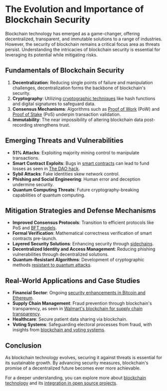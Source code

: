 # The Evolution and Importance of Blockchain Security

Blockchain technology has emerged as a game-changer, offering decentralized, transparent, and immutable solutions to a range of industries. However, the security of blockchain remains a critical focus area as threats persist. Understanding the intricacies of blockchain security is essential for leveraging its potential while mitigating risks.

## Fundamentals of Blockchain Security

1. **Decentralization**: Reducing single points of failure and manipulation challenges, decentralization forms the backbone of blockchain's security.
2. **Cryptography**: Utilizing [cryptographic techniques](https://en.wikipedia.org/wiki/Cryptography) like hash functions and digital signatures to safeguard data.
3. **Consensus Mechanisms**: Algorithms such as [Proof of Work](https://en.bitcoin.it/wiki/Proof_of_work) (PoW) and [Proof of Stake](https://en.wikipedia.org/wiki/Proof_of_stake) (PoS) underpin transaction validation.
4. **Immutability**: The near impossibility of altering blockchain data post-recording strengthens trust.

## Emerging Threats and Vulnerabilities

- **51% Attacks**: Exploiting majority mining control to manipulate transactions.
- **Smart Contract Exploits**: Bugs in [smart contracts](https://ethereum.org/en/developers/docs/smart-contracts/) can lead to fund losses as seen in [The DAO hack](https://en.wikipedia.org/wiki/The_DAO_(organization)).
- **Sybil Attacks**: Fake identities skew network control.
- **Phishing and Social Engineering**: Human error and deception undermine security.
- **Quantum Computing Threats**: Future cryptography-breaking capabilities of quantum computing.

## Mitigation Strategies and Defense Mechanisms

- **Improved Consensus Protocols**: Transition to efficient protocols like PoS and [BFT models](https://en.wikipedia.org/wiki/Byzantine_fault).
- **Formal Verification**: Mathematical correctness verification of smart contracts pre-launch.
- **Layered Security Solutions**: Enhancing security through [sidechains](https://lisk.com/academy/blockchain-basics/smart-contracts/what-are-blockchain-sidechains).
- **Decentralized Identity and Access Management**: Reducing phishing vulnerabilities through decentralized solutions.
- **Quantum-Resistant Algorithms**: Development of cryptographic methods [resistant to quantum attacks](https://en.wikipedia.org/wiki/Post-quantum_cryptography).

## Real-World Applications and Case Studies

- **Financial Sector**: Ongoing [security enhancements in Bitcoin and Ethereum](https://bitcoin.org/bitcoin.pdf).
- **Supply Chain Management**: Fraud prevention through blockchain's transparency, as seen in [Walmart's blockchain for supply chain transparency](https://www.license-token.com/wiki/walmart-s-blockchain-for-supply-chain-transparency).
- **Healthcare**: Secure patient data sharing via blockchain.
- **Voting Systems**: Safeguarding electoral processes from fraud, with insights from [blockchain and voting systems](https://www.license-token.com/wiki/blockchain-and-voting-systems).

## Conclusion

As blockchain technology evolves, securing it against threats is essential for its sustainable growth. By advancing security measures, blockchain's promise of a decentralized future becomes ever more achievable.

For a deeper understanding, you can explore more about [blockchain technology](https://www.ibm.com/topics/what-is-blockchain) and its [integration in open source projects](https://www.license-token.com/wiki/open-source-software-and-blockchain-synergies).